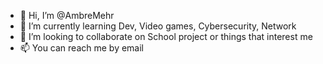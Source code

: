 - 👋 Hi, I’m @AmbreMehr
- 🌱 I’m currently learning Dev, Video games, Cybersecurity, Network
- 💞️ I’m looking to collaborate on School project or things that interest me
- 📫 You can reach me by email
